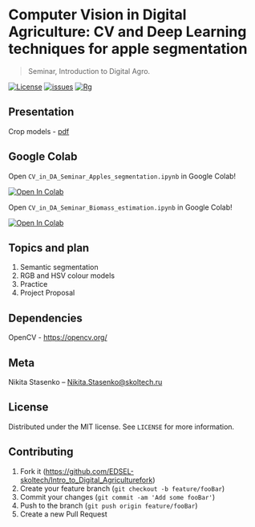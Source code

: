 # Computer Vision in Digital Agriculture: CV and Deep Learning techniques for apple segmentation
> Seminar, Introduction to Digital Agro.

[![License](https://img.shields.io/github/license/EDSEL-skoltech/multi_objective_irrigation)](https://github.com/EDSEL-skoltech/multi_objective_irrigation/blob/main/LICENSE)
[![issues](https://img.shields.io/github/issues/EDSEL-skoltech/multi_objective_irrigation)](https://github.com/EDSEL-skoltech/multi_objective_irrigation/issues)
[![Rg](https://img.shields.io/badge/ResearchGate-Follow-green)](https://www.researchgate.net/project/Digital-Agro)




## Presentation

Crop models - [pdf](./CV_for_Semantic_Segmentation_in_DA_Seminar.pdf)

## Google Colab 

Open `CV_in_DA_Seminar_Apples_segmentation.ipynb` in Google Colab!

<a href="https://colab.research.google.com/github/EDSEL-skoltech/Intro_to_Digital_Agriculture/blob/main/CV_for_phenotyping/CV_in_DA_Seminar_Apples_segmentation.ipynb" target="_parent"><img src="https://colab.research.google.com/assets/colab-badge.svg" alt="Open In Colab"/></a>


Open `CV_in_DA_Seminar_Biomass_estimation.ipynb` in Google Colab!

<a href="https://colab.research.google.com/github/EDSEL-skoltech/Intro_to_Digital_Agriculture/blob/main/CV_for_phenotyping/CV_in_DA_Seminar_Biomass_estimation.ipynb" target="_parent"><img src="https://colab.research.google.com/assets/colab-badge.svg" alt="Open In Colab"/></a>


## Topics and plan 

1. Semantic segmentation
2. RGB and HSV colour models
3. Practice
4. Project Proposal


## Dependencies 

OpenCV - https://opencv.org/


## Meta

Nikita Stasenko – Nikita.Stasenko@skoltech.ru

## License

Distributed under the MIT license. See ``LICENSE`` for more information.



## Contributing

1. Fork it (<https://github.com/EDSEL-skoltech/Intro_to_Digital_Agriculturefork>)
2. Create your feature branch (`git checkout -b feature/fooBar`)
3. Commit your changes (`git commit -am 'Add some fooBar'`)
4. Push to the branch (`git push origin feature/fooBar`)
5. Create a new Pull Request

